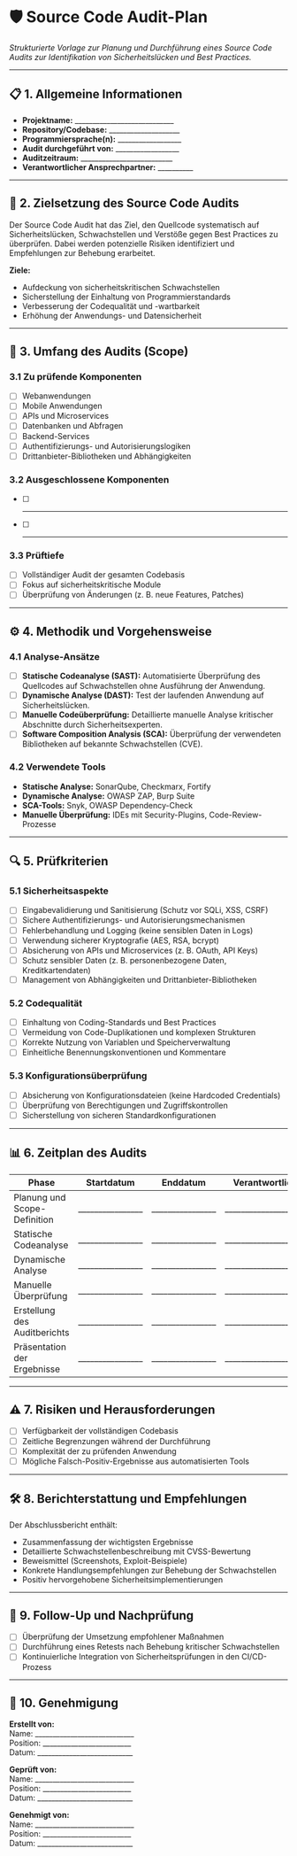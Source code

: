 # 🛡 **Source Code Audit-Plan**  

*Strukturierte Vorlage zur Planung und Durchführung eines Source Code Audits zur Identifikation von Sicherheitslücken und Best Practices.*  

---

## 📋 **1. Allgemeine Informationen**  

- **Projektname:** ____________________________  
- **Repository/Codebase:** ____________________  
- **Programmiersprache(n):** __________________  
- **Audit durchgeführt von:** __________________  
- **Auditzeitraum:** __________________________  
- **Verantwortlicher Ansprechpartner:** __________  

---

## 🎯 **2. Zielsetzung des Source Code Audits**  

Der Source Code Audit hat das Ziel, den Quellcode systematisch auf Sicherheitslücken, Schwachstellen und Verstöße gegen Best Practices zu überprüfen. Dabei werden potenzielle Risiken identifiziert und Empfehlungen zur Behebung erarbeitet.

**Ziele:**  
- Aufdeckung von sicherheitskritischen Schwachstellen  
- Sicherstellung der Einhaltung von Programmierstandards  
- Verbesserung der Codequalität und -wartbarkeit  
- Erhöhung der Anwendungs- und Datensicherheit  

---

## 📑 **3. Umfang des Audits (Scope)**  

### **3.1 Zu prüfende Komponenten**  
- [ ] Webanwendungen  
- [ ] Mobile Anwendungen  
- [ ] APIs und Microservices  
- [ ] Datenbanken und Abfragen  
- [ ] Backend-Services  
- [ ] Authentifizierungs- und Autorisierungslogiken  
- [ ] Drittanbieter-Bibliotheken und Abhängigkeiten  

### **3.2 Ausgeschlossene Komponenten**  
- [ ] ________________________________________  
- [ ] ________________________________________  

### **3.3 Prüftiefe**  
- [ ] Vollständiger Audit der gesamten Codebasis  
- [ ] Fokus auf sicherheitskritische Module  
- [ ] Überprüfung von Änderungen (z. B. neue Features, Patches)  

---

## ⚙ **4. Methodik und Vorgehensweise**  

### **4.1 Analyse-Ansätze**  
- [ ] **Statische Codeanalyse (SAST):** Automatisierte Überprüfung des Quellcodes auf Schwachstellen ohne Ausführung der Anwendung.  
- [ ] **Dynamische Analyse (DAST):** Test der laufenden Anwendung auf Sicherheitslücken.  
- [ ] **Manuelle Codeüberprüfung:** Detaillierte manuelle Analyse kritischer Abschnitte durch Sicherheitsexperten.  
- [ ] **Software Composition Analysis (SCA):** Überprüfung der verwendeten Bibliotheken auf bekannte Schwachstellen (CVE).  

### **4.2 Verwendete Tools**  
- **Statische Analyse:** SonarQube, Checkmarx, Fortify  
- **Dynamische Analyse:** OWASP ZAP, Burp Suite  
- **SCA-Tools:** Snyk, OWASP Dependency-Check  
- **Manuelle Überprüfung:** IDEs mit Security-Plugins, Code-Review-Prozesse  

---

## 🔍 **5. Prüfkriterien**  

### **5.1 Sicherheitsaspekte**  
- [ ] Eingabevalidierung und Sanitisierung (Schutz vor SQLi, XSS, CSRF)  
- [ ] Sichere Authentifizierungs- und Autorisierungsmechanismen  
- [ ] Fehlerbehandlung und Logging (keine sensiblen Daten in Logs)  
- [ ] Verwendung sicherer Kryptografie (AES, RSA, bcrypt)  
- [ ] Absicherung von APIs und Microservices (z. B. OAuth, API Keys)  
- [ ] Schutz sensibler Daten (z. B. personenbezogene Daten, Kreditkartendaten)  
- [ ] Management von Abhängigkeiten und Drittanbieter-Bibliotheken  

### **5.2 Codequalität**  
- [ ] Einhaltung von Coding-Standards und Best Practices  
- [ ] Vermeidung von Code-Duplikationen und komplexen Strukturen  
- [ ] Korrekte Nutzung von Variablen und Speicherverwaltung  
- [ ] Einheitliche Benennungskonventionen und Kommentare  

### **5.3 Konfigurationsüberprüfung**  
- [ ] Absicherung von Konfigurationsdateien (keine Hardcoded Credentials)  
- [ ] Überprüfung von Berechtigungen und Zugriffskontrollen  
- [ ] Sicherstellung von sicheren Standardkonfigurationen  

---

## 📊 **6. Zeitplan des Audits**  

| **Phase**                         | **Startdatum**   | **Enddatum**     | **Verantwortlich**   |  
|-----------------------------------|------------------|------------------|----------------------|  
| Planung und Scope-Definition      | ________________ | ________________ | ____________________ |  
| Statische Codeanalyse             | ________________ | ________________ | ____________________ |  
| Dynamische Analyse                | ________________ | ________________ | ____________________ |  
| Manuelle Überprüfung              | ________________ | ________________ | ____________________ |  
| Erstellung des Auditberichts      | ________________ | ________________ | ____________________ |  
| Präsentation der Ergebnisse       | ________________ | ________________ | ____________________ |  

---

## ⚠️ **7. Risiken und Herausforderungen**  

- [ ] Verfügbarkeit der vollständigen Codebasis  
- [ ] Zeitliche Begrenzungen während der Durchführung  
- [ ] Komplexität der zu prüfenden Anwendung  
- [ ] Mögliche Falsch-Positiv-Ergebnisse aus automatisierten Tools  

---

## 🛠 **8. Berichterstattung und Empfehlungen**  

Der Abschlussbericht enthält:  
- Zusammenfassung der wichtigsten Ergebnisse  
- Detaillierte Schwachstellenbeschreibung mit CVSS-Bewertung  
- Beweismittel (Screenshots, Exploit-Beispiele)  
- Konkrete Handlungsempfehlungen zur Behebung der Schwachstellen  
- Positiv hervorgehobene Sicherheitsimplementierungen  

---

## 📅 **9. Follow-Up und Nachprüfung**  

- [ ] Überprüfung der Umsetzung empfohlener Maßnahmen  
- [ ] Durchführung eines Retests nach Behebung kritischer Schwachstellen  
- [ ] Kontinuierliche Integration von Sicherheitsprüfungen in den CI/CD-Prozess  

---

## 📝 **10. Genehmigung**  

**Erstellt von:**  
Name: ____________________________  
Position: _________________________  
Datum: ___________________________  

**Geprüft von:**  
Name: ____________________________  
Position: _________________________  
Datum: ___________________________  

**Genehmigt von:**  
Name: ____________________________  
Position: _________________________  
Datum: ___________________________  